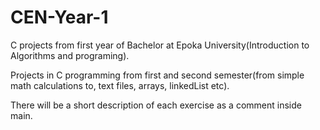 # CEN-Year-1
C projects from first year of Bachelor at Epoka University(Introduction to Algorithms and programing).

Projects in C programming from first and second semester(from simple math calculations to, text files, arrays, linkedList etc).

There will be a short description of each exercise as a comment inside main.
